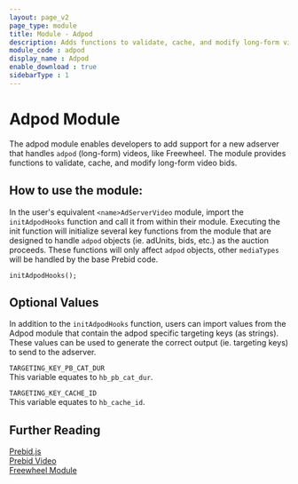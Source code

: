 ```yaml
---
layout: page_v2
page_type: module
title: Module - Adpod
description: Adds functions to validate, cache, and modify long-form video bids.
module_code : adpod
display_name : Adpod
enable_download : true
sidebarType : 1
---
```


# Adpod Module

The adpod module enables developers to add support for a new adserver that handles `adpod` (long-form) videos, like Freewheel. The  module provides functions to validate, cache, and modify long-form video bids. 

## How to use the module:

In the user's equivalent `<name>AdServerVideo` module, import the `initAdpodHooks` function and call it from within their module. Executing the init function will initialize several key functions from the module that are designed to handle `adpod` objects (ie. adUnits, bids, etc.) as the auction proceeds. These functions will only affect `adpod` objects, other `mediaTypes` will be handled by the base Prebid code. 

```
initAdpodHooks();
```

## Optional Values
In addition to the `initAdpodHooks` function, users can import values from the Adpod module that contain the adpod specific targeting keys (as strings). These values can be used to generate the correct output (ie. targeting keys) to send to the adserver.  

`TARGETING_KEY_PB_CAT_DUR`  
This variable equates to `hb_pb_cat_dur`.

`TARGETING_KEY_CACHE_ID`  
This variable equates to `hb_cache_id`. 

## Further Reading

[Prebid.js](/dev-docs/getting-started.html)   
[Prebid Video](/prebid-video/video-overview.html)  
[Freewheel Module](/dev-docs/modules/freewheel.html)